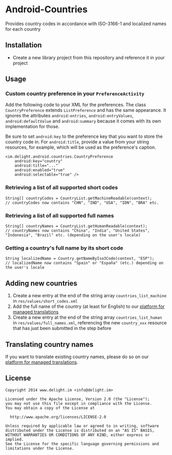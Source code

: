 # Android-Countries

Provides country codes in accordance with ISO-3166-1 and localized names for each country

## Installation

 * Create a new library project from this repository and reference it in your project

## Usage

### Custom country preference in your `PreferenceActivity`

Add the following code to your XML for the preferences. The class `CountryPreference` extends `ListPreference` and has the same appearance. It ignores the attributes `android:entries`, `android:entryValues`, `android:defaultValue` and `android:summary` because it comes with its own implementation for those.

Be sure to set `android:key` to the preference key that you want to store the country code in. For `android:title`, provide a value from your string resources, for example, which will be used as the preference's caption.

```
<im.delight.android.countries.CountryPreference
	android:key="country"
	android:title="..."
	android:enabled="true"
	android:selectable="true" />
```

### Retrieving a list of all supported short codes

```
String[] countryCodes = CountryList.getMachineReadable(context);
// countryCodes now contains "CHN", "IND", "USA", "IDN", "BRA" etc.
```

### Retrieving a list of all supported full names

```
String[] countryNames = CountryList.getHumanReadable(context);
// countryNames now contains "China", "India", "United States", "Indonesia", "Brazil" etc. (depending on the user's locale)
```

### Getting a country's full name by its short code

```
String localizedName = Country.getNameByIso3Code(context, "ESP");
// localizedName now contains "Spain" or "España" (etc.) depending on the user's locale
```

## Adding new countries

 1. Create a new entry at the end of the string array `countries_list_machine` in `res/values/short_codes.xml`
 2. Add the full name of the country (at least for English) to our [platform for managed translations](http://www.localize.io/v/3l)
 3. Create a new entry at the end of the string array `countries_list_human` in `res/values/full_names.xml`, referencing the new `country_xxx` resource that has just been submitted in the step before

## Translating country names

If you want to translate existing country names, please do so on our [platform for managed translations](http://www.localize.io/v/3l).

## License

```
Copyright 2014 www.delight.im <info@delight.im>

Licensed under the Apache License, Version 2.0 (the "License");
you may not use this file except in compliance with the License.
You may obtain a copy of the License at

  http://www.apache.org/licenses/LICENSE-2.0

Unless required by applicable law or agreed to in writing, software
distributed under the License is distributed on an "AS IS" BASIS,
WITHOUT WARRANTIES OR CONDITIONS OF ANY KIND, either express or implied.
See the License for the specific language governing permissions and
limitations under the License.
```